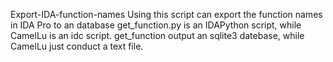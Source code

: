 Export-IDA-function-names
Using this script can export the function names in IDA Pro to an database
    get_function.py is an IDAPython script, while CamelLu is an idc script.
    get_function output an sqlite3 datebase, while CamelLu just conduct a text file.
